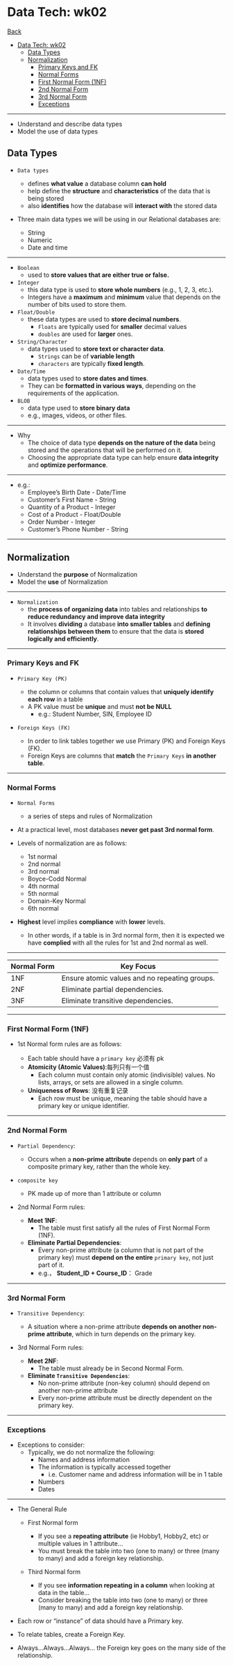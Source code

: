 # Data Tech: wk02

[Back](../data_tech.md)

- [Data Tech: wk02](#data-tech-wk02)
  - [Data Types](#data-types)
  - [Normalization](#normalization)
    - [Primary Keys and FK](#primary-keys-and-fk)
    - [Normal Forms](#normal-forms)
    - [First Normal Form (1NF)](#first-normal-form-1nf)
    - [2nd Normal Form](#2nd-normal-form)
    - [3rd Normal Form](#3rd-normal-form)
    - [Exceptions](#exceptions)

---

- Understand and describe data types
- Model the use of data types

## Data Types

- `Data types`

  - defines **what value** a database column **can hold**
  - help define the **structure** and **characteristics** of the data that is being stored
  - also **identifies** how the database will **interact with** the stored data

- Three main data types we will be using in our Relational databases are:
  - String
  - Numeric
  - Date and time

---

- `Boolean`
  - used to **store values that are either true or false.**
- `Integer`
  - this data type is used to **store whole numbers** (e.g., 1, 2, 3, etc.).
  - Integers have a **maximum** and **minimum** value that depends on the number of bits used to store them.
- `Float/Double`
  - these data types are used to **store decimal numbers**.
    - `Floats` are typically used for **smaller** decimal values
    - `doubles` are used for **larger** ones.
- `String/Character`
  - data types used to **store text or character data**.
    - `Strings` can be of **variable length**
    - `characters` are typically **fixed length**.
- `Date/Time`
  - data types used to **store dates and times**.
  - They can be **formatted in various ways**, depending on the requirements of the application.
- `BLOB`
  - data type used to **store binary data**
  - e.g., images, videos, or other files.

---

- Why
  - The choice of data type **depends on the nature of the data** being stored and the operations that will be performed on it.
  - Choosing the appropriate data type can help ensure **data integrity** and **optimize performance**.

---

- e.g.:
  - Employee’s Birth Date - Date/Time
  - Customer’s First Name - String
  - Quantity of a Product - Integer
  - Cost of a Product - Float/Double
  - Order Number - Integer
  - Customer’s Phone Number - String

---

## Normalization

- Understand the **purpose** of Normalization
- Model the **use** of Normalization

---

- `Normalization`
  - the **process of organizing data** into tables and relationships **to reduce redundancy and improve data integrity**
  - It involves **dividing** a database **into smaller tables** and **defining relationships between them** to ensure that the data is **stored logically and efficiently**.

---

### Primary Keys and FK

- `Primary Key (PK)`

  - the column or columns that contain values that **uniquely identify each row** in a table
  - A PK value must be **unique** and must **not be NULL**
    - e.g.: Student Number, SIN, Employee ID

- `Foreign Keys (FK)`
  - In order to link tables together we use Primary (PK) and Foreign Keys (FK).
  - Foreign Keys are columns that **match** the `Primary Keys` **in another table**.

---

### Normal Forms

- `Normal Forms`
  - a series of steps and rules of Normalization
- At a practical level, most databases **never get past 3rd normal form**.

- Levels of normalization are as follows:

  - 1st normal
  - 2nd normal
  - 3rd normal
  - Boyce-Codd Normal
  - 4th normal
  - 5th normal
  - Domain-Key Normal
  - 6th normal

- **Highest** level implies **compliance** with **lower** levels.
  - In other words, if a table is in 3rd normal form, then it is expected we have **complied** with all the rules for 1st and 2nd normal as well.

---

| Normal Form | Key Focus                                     |
| ----------- | --------------------------------------------- |
| 1NF         | Ensure atomic values and no repeating groups. |
| 2NF         | Eliminate partial dependencies.               |
| 3NF         | Eliminate transitive dependencies.            |

---

### First Normal Form (1NF)

- 1st Normal form rules are as follows:

  - Each table should have a `primary key` 必须有 pk
  - **Atomicity (Atomic Values)**:每列只有一个值
    - Each column must contain only atomic (indivisible) values. No lists, arrays, or sets are allowed in a single column.
  - **Uniqueness of Rows**: 没有重复记录
    - Each row must be unique, meaning the table should have a primary key or unique identifier.

---

### 2nd Normal Form

- `Partial Dependency`:
  - Occurs when a **non-prime attribute** depends on **only part** of a composite primary key, rather than the whole key.
- `composite key`

  - PK made up of more than 1 attribute or column

- 2nd Normal Form rules:
  - **Meet 1NF**:
    - The table must first satisfy all the rules of First Normal Form (1NF).
  - **Eliminate Partial Dependencies**:
    - Every non-prime attribute (a column that is not part of the primary key) must **depend on the entire** `primary key`, not just part of it.
    - e.g.， **Student_ID + Course_ID**： Grade

---

### 3rd Normal Form

- `Transitive Dependency`:

  - A situation where a non-prime attribute **depends on another non-prime attribute**, which in turn depends on the primary key.

- 3rd Normal Form rules:

  - **Meet 2NF**:
    - The table must already be in Second Normal Form.
  - **Eliminate `Transitive Dependencies`**:
    - No non-prime attribute (non-key column) should depend on another non-prime attribute
    - Every non-prime attribute must be directly dependent on the primary key.

---

### Exceptions

- Exceptions to consider:
  - Typically, we do not normalize the following:
    - Names and address information
    - The information is typically accessed together
      - i.e. Customer name and address information will be in 1 table
    - Numbers
    - Dates

---

- The General Rule

  - First Normal form

    - If you see a **repeating attribute** (ie Hobby1, Hobby2, etc) or multiple values in 1 attribute…
    - You must break the table into two (one to many) or three (many to many) and add a foreign key relationship.

  - Third Normal form
    - If you see **information repeating in a column** when looking at data in the table...
    - Consider breaking the table into two (one to many) or three (many to many) and add a foreign key relationship.

- Each row or “instance” of data should have a Primary key.
- To relate tables, create a Foreign Key.
- Always…Always…Always… the Foreign key goes on the many side of the relationship.

